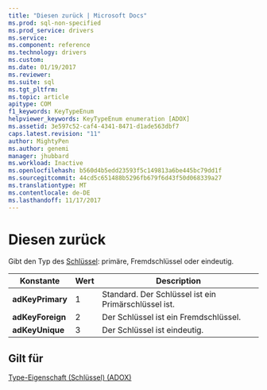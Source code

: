 ```yaml
---
title: "Diesen zurück | Microsoft Docs"
ms.prod: sql-non-specified
ms.prod_service: drivers
ms.service: 
ms.component: reference
ms.technology: drivers
ms.custom: 
ms.date: 01/19/2017
ms.reviewer: 
ms.suite: sql
ms.tgt_pltfrm: 
ms.topic: article
apitype: COM
f1_keywords: KeyTypeEnum
helpviewer_keywords: KeyTypeEnum enumeration [ADOX]
ms.assetid: 3e597c52-caf4-4341-8471-d1ade563dbf7
caps.latest.revision: "11"
author: MightyPen
ms.author: genemi
manager: jhubbard
ms.workload: Inactive
ms.openlocfilehash: b560d4b5edd23593f5c149813a6be445bc79dd1f
ms.sourcegitcommit: 44cd5c651488b5296fb679f6d43f50d068339a27
ms.translationtype: MT
ms.contentlocale: de-DE
ms.lasthandoff: 11/17/2017
---
```

# <a name="keytypeenum"></a>Diesen zurück
Gibt den Typ des [Schlüssel](../../../ado/reference/adox-api/key-object-adox.md): primäre, Fremdschlüssel oder eindeutig.  
  
|Konstante|Wert|Description|  
|--------------|-----------|-----------------|  
|**adKeyPrimary**|1|Standard. Der Schlüssel ist ein Primärschlüssel ist.|  
|**adKeyForeign**|2|Der Schlüssel ist ein Fremdschlüssel.|  
|**adKeyUnique**|3|Der Schlüssel ist eindeutig.|  
  
## <a name="applies-to"></a>Gilt für  
 [Type-Eigenschaft (Schlüssel) (ADOX)](../../../ado/reference/adox-api/type-property-key-adox.md)
